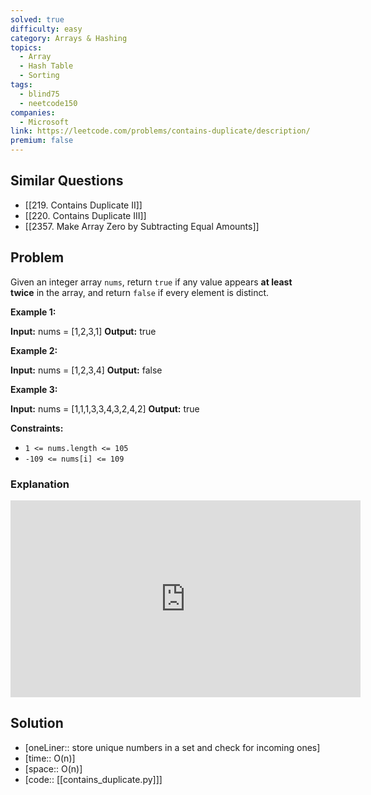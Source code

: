 ```yaml
---
solved: true
difficulty: easy
category: Arrays & Hashing
topics:
  - Array
  - Hash Table
  - Sorting
tags:
  - blind75
  - neetcode150
companies:
  - Microsoft
link: https://leetcode.com/problems/contains-duplicate/description/
premium: false
---
```

## Similar Questions

- [[219. Contains Duplicate II]]
- [[220. Contains Duplicate III]]
- [[2357. Make Array Zero by Subtracting Equal Amounts]]
## Problem

Given an integer array `nums`, return `true` if any value appears **at least twice** in the array, and return `false` if every element is distinct.

**Example 1:**

**Input:** nums = [1,2,3,1]
**Output:** true

**Example 2:**

**Input:** nums = [1,2,3,4]
**Output:** false

**Example 3:**

**Input:** nums = [1,1,1,3,3,4,3,2,4,2]
**Output:** true

**Constraints:**

- `1 <= nums.length <= 105`
- `-109 <= nums[i] <= 109`

### Explanation

<iframe width="560" height="315" src="https://www.youtube.com/embed/3OamzN90kPg?si=EJn90cCRUKa_-TG2" title="YouTube video player" frameborder="0" allow="accelerometer; autoplay; clipboard-write; encrypted-media; gyroscope; picture-in-picture; web-share" referrerpolicy="strict-origin-when-cross-origin" allowfullscreen></iframe>

## Solution

- [oneLiner:: store unique numbers in a set and check for incoming ones]
- [time:: O(n)]
- [space:: O(n)]
- [code:: [[contains_duplicate.py]]]
